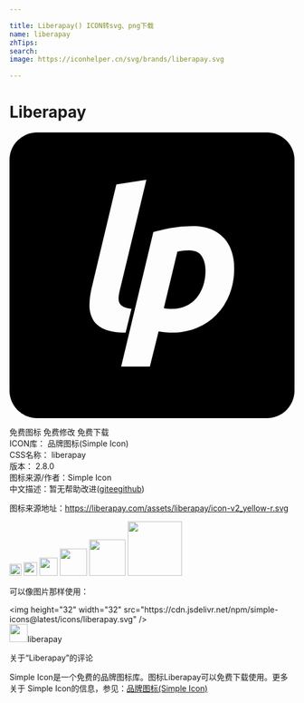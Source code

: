 ```yaml
---

title: Liberapay() ICON转svg、png下载
name: liberapay
zhTips: 
search: 
image: https://iconhelper.cn/svg/brands/liberapay.svg

---
```


# Liberapay  <small style="font-size: 60%;font-weight: 100"></small>

<div id="svg" class="svg-wrap">
<svg role="img" viewBox="0 0 24 24" xmlns="http://www.w3.org/2000/svg"><title>Liberapay icon</title><path d="M2.32 0A2.321 2.321 0 0 0 0 2.32v19.36A2.321 2.321 0 0 0 2.32 24h19.36A2.32 2.32 0 0 0 24 21.68V2.32A2.32 2.32 0 0 0 21.68 0zm9.208 3.98l-2.27 9.405a2.953 2.953 0 0 0-.073.539.853.853 0 0 0 .09.432.7.7 0 0 0 .334.302c.157.077.378.126.661.147l-.49 2.008c-.772 0-1.38-.1-1.82-.3-.441-.203-.757-.477-.947-.826a2.391 2.391 0 0 1-.278-1.2c.005-.452.068-.933.188-1.445l2.074-8.67zm3.9 3.888c.61 0 1.135.092 1.576.277.44.185.802.438 1.085.76.283.32.493.696.629 1.126.136.43.204.89.204 1.379v.001c0 .794-.13 1.52-.392 2.179a5.16 5.16 0 0 1-1.086 1.706 4.84 4.84 0 0 1-1.665 1.118c-.648.267-1.353.4-2.114.4-.37 0-.74-.033-1.11-.098l-.735 2.956H9.403l2.71-11.298c.435-.13.934-.248 1.494-.351a10.045 10.045 0 0 1 1.821-.155zm-.31 2.041a4.67 4.67 0 0 0-.98.098l-1.143 4.752c.185.044.413.065.685.065.425 0 .812-.079 1.16-.237a2.556 2.556 0 0 0 .89-.661c.244-.283.435-.623.571-1.02a4.03 4.03 0 0 0 .204-1.315c0-.468-.104-.865-.31-1.192-.207-.326-.566-.49-1.077-.49z"/></svg>
</div>
<detail full-name='liberapay'></detail>

<div class="detail-page">
<p>
<span><span class="badge-success badge">免费图标</span> <span class="badge-success badge">免费修改</span>  <span class="badge-success badge">免费下载</span> </span>
<br/>
<span>
ICON库：
<span class="badge-secondary badge">品牌图标(Simple Icon)</span> 
</span>
<br/>
<span>
CSS名称：
<span class="badge-secondary badge">liberapay</span> 
</span>

<br/>
<span>
版本：
<span class="badge-secondary badge">2.8.0</span> 
</span>
<br/>
<span>图标来源/作者：<span class="badge-light badge">Simple Icon</span></span> 
<br/>
<span class="zh-detail">中文描述：暂无<span class="help-link"><span>帮助改进</span>(<a href="https://gitee.com/liuwave/icon-helper/edit/master/json/brands/liberapay.json" target="_blank" rel="noopener noreferrer">gitee</a><a href="https://github.com/liuwave/icon-helper/edit/master/json/brands/liberapay.json" target="_blank" rel="noopener noreferrer">github</a></span>)</span><br/>
</p>
</div><div class="description description alert alert-light"><p>图标来源地址：<a href="https://liberapay.com/assets/liberapay/icon-v2_yellow-r.svg" target="_blank" rel="noopener noreferrer">https://liberapay.com/assets/liberapay/icon-v2_yellow-r.svg</a></p></div>
<div class="alert alert-dark">
<img height="21" width="21" src="https://cdn.jsdelivr.net/npm/simple-icons@latest/icons/liberapay.svg" />
<img height="24" width="24" src="https://cdn.jsdelivr.net/npm/simple-icons@latest/icons/liberapay.svg" />
<img height="32" width="32" src="https://cdn.jsdelivr.net/npm/simple-icons@latest/icons/liberapay.svg" />
<img height="48" width="48" src="https://cdn.jsdelivr.net/npm/simple-icons@latest/icons/liberapay.svg" />
<img height="64" width="64" src="https://cdn.jsdelivr.net/npm/simple-icons@latest/icons/liberapay.svg" />
<img height="96" width="96" src="https://cdn.jsdelivr.net/npm/simple-icons@latest/icons/liberapay.svg" />

</div>
<div>
  <p>可以像图片那样使用：    
  </p>
  <div class="alert alert-primary" style="font-size: 14px">
    &lt;img height="32" width="32" src="https://cdn.jsdelivr.net/npm/simple-icons@latest/icons/liberapay.svg" /&gt;
    <copy-btn content='<img height="32" width="32" src="https://cdn.jsdelivr.net/npm/simple-icons@latest/icons/liberapay.svg" />'></copy-btn>
  </div>
  <div class="alert alert-secondary">
    <img height="32" width="32" src="https://cdn.jsdelivr.net/npm/simple-icons@latest/icons/liberapay.svg" />liberapay
    <copy-btn content="liberapay" btn-title="复制图标名称"></copy-btn>
  </div>
</div>

<Vssue title="关于“Liberapay”的评论" >关于“Liberapay”的评论</Vssue>


<div><p>Simple Icon是一个免费的品牌图标库。图标Liberapay可以免费下载使用。更多关于  Simple Icon的信息，参见：<a target="_blank" href="https://iconhelper.cn/brands.html">品牌图标(Simple Icon)</a>
</p></div>
